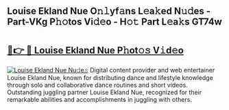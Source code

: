 ## Louise Ekland Nue O𝚗𝚕yf𝚊ns L𝚎a𝚔ed N𝚞𝚍es - Part-VKg P𝚑𝚘tos Vi𝚍𝚎o - H𝚘𝚝 Part L𝚎a𝚔s GT74w

# <h2><a href="http://kfdrven.oniu.top/?m=Louise+Ekland+Nue">🔗👉 🔴 Louise Ekland Nue P𝚑ot𝚘𝚜 V𝚒d𝚎o</a></h2>

[![Louise Ekland Nue Nu𝚍e𝚜](https://i.imgur.com/0qMVB7G.gif)](http://kfdrven.oniu.top/?m=Louise+Ekland+Nue)
Digital content provider and web entertainer Louise Ekland Nue, known for distributing dance and lifestyle knowledge through solo and collaborative dance routines and short videos. Outstanding juggling partner Louise Ekland Nue, recognized for their remarkable abilities and accomplishments in juggling with others.  
